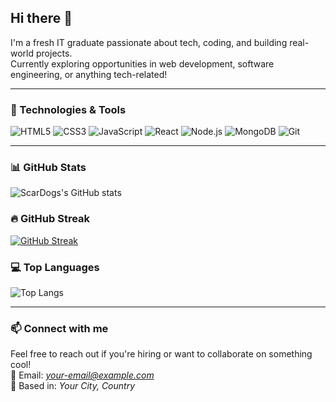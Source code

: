 ## Hi there 👋

I'm a fresh IT graduate passionate about tech, coding, and building real-world projects.  
Currently exploring opportunities in web development, software engineering, or anything tech-related!

---

### 🔧 Technologies & Tools
![HTML5](https://img.shields.io/badge/-HTML5-E34F26?style=flat-square&logo=html5&logoColor=white)
![CSS3](https://img.shields.io/badge/-CSS3-1572B6?style=flat-square&logo=css3)
![JavaScript](https://img.shields.io/badge/-JavaScript-F7DF1E?style=flat-square&logo=javascript&logoColor=black)
![React](https://img.shields.io/badge/-React-61DAFB?style=flat-square&logo=react)
![Node.js](https://img.shields.io/badge/-Node.js-339933?style=flat-square&logo=node.js)
![MongoDB](https://img.shields.io/badge/-MongoDB-47A248?style=flat-square&logo=mongodb)
![Git](https://img.shields.io/badge/-Git-F05032?style=flat-square&logo=git)

---

### 📊 GitHub Stats
![ScarDogs's GitHub stats](https://github-readme-stats.vercel.app/api?username=scardogs&show_icons=true&theme=radical)

### 🔥 GitHub Streak
[![GitHub Streak](https://streak-stats.demolab.com?user=scardogs&theme=radical)](https://git.io/streak-stats)

### 💻 Top Languages
![Top Langs](https://github-readme-stats.vercel.app/api/top-langs/?username=scardogs&layout=compact&theme=radical)

---

### 📫 Connect with me
Feel free to reach out if you're hiring or want to collaborate on something cool!  
📧 Email: *your-email@example.com*  
📍 Based in: *Your City, Country*
